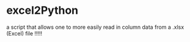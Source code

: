 # excel2Python
a script that allows one to more easily read in column data from a .xlsx (Excel) file !!!!!
